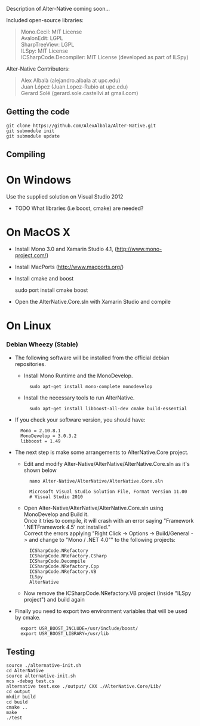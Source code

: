Description of Alter-Native coming soon...

Included open-source libraries:

>Mono.Cecil: MIT License  
AvalonEdit: LGPL  
SharpTreeView: LGPL  
ILSpy: MIT License  
ICSharpCode.Decompiler: MIT License (developed as part of ILSpy)  

Alter-Native Contributors:  

>Alex Albalà (alejandro.albala at upc.edu)  
Juan López  (Juan.Lopez-Rubio at upc.edu)  
Gerard Solé (gerard.sole.castellvi at gmail.com)  

Getting the code
----------------

	git clone https://github.com/AlexAlbala/Alter-Native.git
	git submodule init
	git submodule update

Compiling
---------

On Windows
==========
Use the supplied solution on Visual Studio 2012
* TODO What libraries (i.e boost, cmake) are needed?

On MacOS X
==========

* Install Mono 3.0 and Xamarin Studio 4.1, (http://www.mono-project.com/)
* Install MacPorts (http://www.macports.org/)
* Install cmake and boost 

	sudo port install cmake boost

* Open the AlterNative.Core.sln with Xamarin Studio and compile

On Linux
========
### Debian Wheezy (Stable)
* The following software will be installed from the official debian repositories.

	+ Install Mono Runtime and the MonoDevelop.

			sudo apt-get install mono-complete monodevelop

	+ Install the necessary tools to run AlterNative. 
	
			sudo apt-get install libboost-all-dev cmake build-essential

* If you check your software version, you should have:
	
		Mono = 2.10.8.1
		MonoDevelop = 3.0.3.2
		libboost = 1.49
	
* The next step is make some arrangements to AlterNative.Core project.

	+ Edit and modify Alter-Native/AlterNative/AlterNative.Core.sln as it's shown below

			nano Alter-Native/AlterNative/AlterNative.Core.sln
		
			Microsoft Visual Studio Solution File, Format Version 11.00
			# Visual Studio 2010

	+ Open Alter-Native/AlterNative/AlterNative.Core.sln using MonoDevelop and Build it.  
	Once it tries to compile, it will crash with an error saying "Framework '.NETFramework 4.5' not installed."  
	Correct the errors applying "Right Click -> Options -> Build/General -> and change to "Mono / .NET 4.0"" to the following projects:
			
			ICSharpCode.NRefactory
			ICSharpCode.NRefactory.CSharp
			ICSharpCode.Decompile
			ICSharpCode.NRefactory.Cpp
			ICSharpCode.NRefactory.VB
			ILSpy
			AlterNative

	+ Now remove the ICSharpCode.NRefactory.VB project (Inside "ILSpy project") and build again

* Finally you need to export two environment variables that will be used by cmake.
	
		export USR_BOOST_INCLUDE=/usr/include/boost/
		export USR_BOOST_LIBRARY=/usr/lib

Testing
-------

	source ./alternative-init.sh
	cd AlterNative
	source alternative-init.sh
	mcs -debug test.cs
	alternative test.exe ./output/ CXX ./AlterNative.Core/Lib/
	cd output
	mkdir build
	cd build
	cmake ..
	make
	./test
